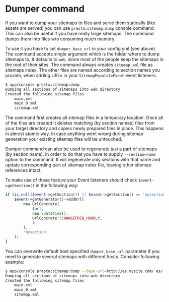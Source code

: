 # Dumper command

If you want to dump your sitemaps to files and serve them statically (like assets are served)
you can use `presta:sitemap:dump` console command. This can also be useful if you have really large sitemaps.
The command dumps them into files w/o consuming much memory.

To use it you have to set `dumper_base_url` in your config.yml (see above).
The command accepts single argument which is the folder where to dump sitemaps to, it defaults to `web`, since
most of the people keep the sitemaps in the root of their sites.
The command always creates `sitemap.xml` file as sitemaps index. The other files are named according to section names
you provide, when adding URLs in your `SitemapPopulateEvent` event listeners.

```bash
$ app/console presta:sitemap:dump
Dumping all sections of sitemaps into web directory
Created the following sitemap files
    main.xml
    main_0.xml
    sitemap.xml
```

The command first creates all sitemap files in a temporary location. Once all of the files are created
it deletes matching (by section names) files from your target directory and copies newly prepared files in place.
This happens in almost atomic way. In case anything went wrong during sitemap generation your existing sitemap files
will be untouched.

Dumper command can also be used to regenerate just a part of sitemaps (by section name). In order to do that
you have to supply `--section=name` option to the command. It will regenerate only sections with that name
and update corresponding part of sitemap index file, leaving other sitemap references intact.

To make use of these feature your Event listeners should check `$event->getSection()` in the following way:

```php
if (is_null($event->getSection()) || $event->getSection() == 'mysection') {
    $event->getGenerator()->addUrl(
        new UrlConcrete(
            $url,
            new \DateTime(),
            UrlConcrete::CHANGEFREQ_HOURLY,
            1
        ),
        'mysection'
    );
}
```

You can overwrite default host specified `dumper_base_url` parameter if you need to generate several sitemaps with different hosts. Consider following example:

```bash
$ app/console presta:sitemap:dump --base-url=http://es.mysite.com/ es/
Dumping all sections of sitemaps into web directory
Created the following sitemap files
    main.xml
    main_0.xml
    sitemap.xml
```
